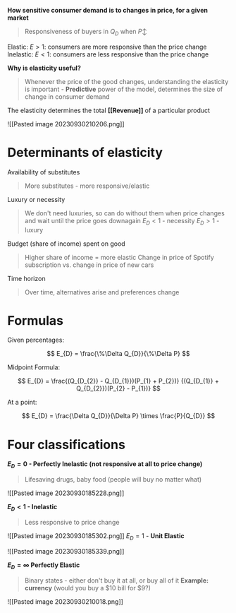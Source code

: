 **How sensitive consumer demand is to changes in price, for a given market**

> Responsiveness of buyers in $Q_D$ when $P \updownarrow$

Elastic: $E > 1$: consumers are more responsive than the price change
Inelastic: $E < 1$: consumers are less responsive than the price change

**Why is elasticity useful?**

> Whenever the price of the good changes, understanding the elasticity is important - **Predictive** power of the model, determines the size of change in consumer demand

The elasticity determines the total **[[Revenue]]** of a particular product

![[Pasted image 20230930210206.png]]

# Determinants of elasticity

Availability of substitutes

> More substitutes - more responsive/elastic

Luxury or necessity

> We don't need luxuries, so can do without them when price changes and wait until the price goes downagain
> $E_D < 1$ - necessity
> $E_D > 1$ - luxury

Budget (share of income) spent on good

> Higher share of income = more elastic
> Change in price of Spotify subscription vs. change in price of new cars

Time horizon

> Over time, alternatives arise and preferences change

# Formulas

Given percentages:

$$
E_{D} = \frac{\%\Delta Q_{D}}{\%\Delta P}
$$

Midpoint Formula: 

$$
E_{D} = \frac{(Q_{D_{2}} - Q_{D_{1}})(P_{1} + P_{2})}
{(Q_{D_{1}} + Q_{D_{2}})(P_{2} - P_{1})}
$$

At a point:

$$
E_{D} = \frac{\Delta Q_{D}}{\Delta P} \times \frac{P}{Q_{D}}
$$

# Four classifications

**$E_D = 0$ - Perfectly Inelastic (not responsive at all to price change)**

> Lifesaving drugs, baby food (people will buy no matter what)

![[Pasted image 20230930185228.png]]

**$E_D < 1$ - Inelastic**

> Less responsive to price change

![[Pasted image 20230930185302.png]]
$E_D = 1$ - **Unit Elastic**

![[Pasted image 20230930185339.png]]

**$E_D = \infty$ Perfectly Elastic**

> Binary states - either don't buy it at all, or buy all of it
> **Example: currency** (would you buy a $10 bill for $9?)

![[Pasted image 20230930210018.png]]
